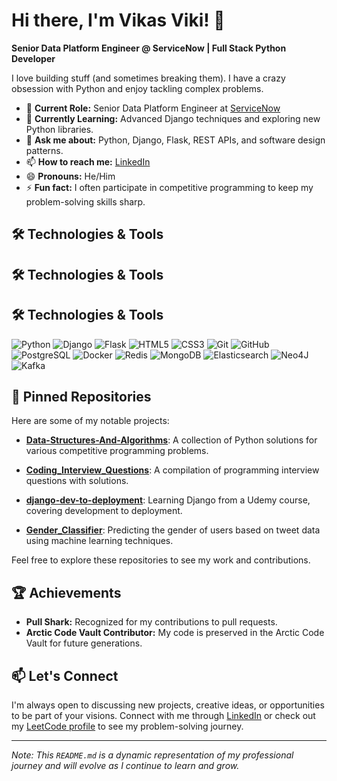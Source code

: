 # Hi there, I'm Vikas Viki! 👋

**Senior Data Platform Engineer @ ServiceNow | Full Stack Python Developer**

I love building stuff (and sometimes breaking them). I have a crazy obsession with Python and enjoy tackling complex problems.

- 🔭 **Current Role:** Senior Data Platform Engineer at [ServiceNow](https://www.servicenow.com/)
- 🌱 **Currently Learning:** Advanced Django techniques and exploring new Python libraries.
- 💬 **Ask me about:** Python, Django, Flask, REST APIs, and software design patterns.
- 📫 **How to reach me:** [LinkedIn](https://www.linkedin.com/in/vikasviki/)
- 😄 **Pronouns:** He/Him
- ⚡ **Fun fact:** I often participate in competitive programming to keep my problem-solving skills sharp.

## 🛠️ Technologies & Tools

## 🛠️ Technologies & Tools

## 🛠️ Technologies & Tools

![Python](https://img.shields.io/badge/-Python-3776AB?logo=python&logoColor=white&style=plastic)
![Django](https://img.shields.io/badge/-Django-092E20?logo=django&logoColor=white&style=plastic)
![Flask](https://img.shields.io/badge/-Flask-000000?logo=flask&logoColor=white&style=plastic)
![HTML5](https://img.shields.io/badge/-HTML5-E34F26?logo=html5&logoColor=white&style=plastic)
![CSS3](https://img.shields.io/badge/-CSS3-1572B6?logo=css3&logoColor=white&style=plastic)
![Git](https://img.shields.io/badge/-Git-F05032?logo=git&logoColor=white&style=plastic)
![GitHub](https://img.shields.io/badge/-GitHub-181717?logo=github&logoColor=white&style=plastic)
![PostgreSQL](https://img.shields.io/badge/-PostgreSQL-336791?logo=postgresql&logoColor=white&style=plastic)
![Docker](https://img.shields.io/badge/-Docker-2496ED?logo=docker&logoColor=white&style=plastic)
![Redis](https://img.shields.io/badge/-Redis-DC382D?logo=redis&logoColor=white&style=plastic)
![MongoDB](https://img.shields.io/badge/-MongoDB-47A248?logo=mongodb&logoColor=white&style=plastic)
![Elasticsearch](https://img.shields.io/badge/-Elasticsearch-005571?logo=elasticsearch&logoColor=white&style=plastic)
![Neo4J](https://img.shields.io/badge/-Neo4J-008CC1?logo=neo4j&logoColor=white&style=plastic)
![Kafka](https://img.shields.io/badge/-Kafka-231F20?logo=apachekafka&logoColor=white&style=plastic)



## 📌 Pinned Repositories

Here are some of my notable projects:

- [**Data-Structures-And-Algorithms**](https://github.com/VikasViki/Data-Structures-And-Algorithms): A collection of Python solutions for various competitive programming problems.

- [**Coding_Interview_Questions**](https://github.com/VikasViki/Coding_Interview_Questions): A compilation of programming interview questions with solutions.

- [**django-dev-to-deployment**](https://github.com/VikasViki/django-dev-to-deployment): Learning Django from a Udemy course, covering development to deployment.

- [**Gender_Classifier**](https://github.com/VikasViki/Gender_Classifier): Predicting the gender of users based on tweet data using machine learning techniques.

Feel free to explore these repositories to see my work and contributions.

## 🏆 Achievements

- **Pull Shark:** Recognized for my contributions to pull requests.
- **Arctic Code Vault Contributor:** My code is preserved in the Arctic Code Vault for future generations.

## 📫 Let's Connect

I'm always open to discussing new projects, creative ideas, or opportunities to be part of your visions. Connect with me through [LinkedIn](https://www.linkedin.com/in/vikasviki/) or check out my [LeetCode profile](https://leetcode.com/u/vikasviki489/) to see my problem-solving journey.

---

*Note: This `README.md` is a dynamic representation of my professional journey and will evolve as I continue to learn and grow.*
